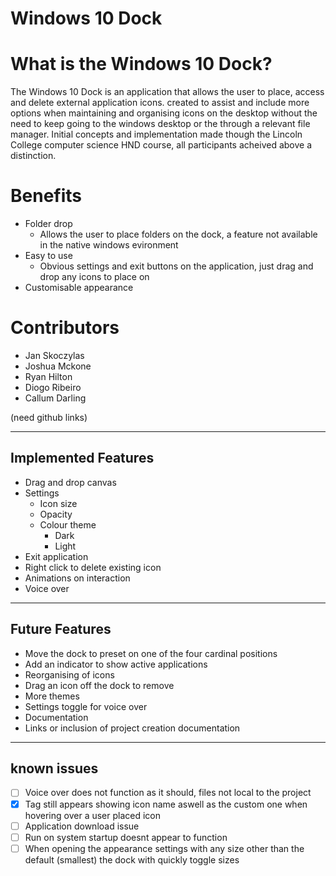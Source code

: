 # Windows 10 Dock

# What is the Windows 10 Dock? 

The Windows 10 Dock is an application that allows the user to place, access and delete external application icons.
created to assist and include more options when maintaining and organising icons on the desktop without the need to keep going to the windows desktop or the through a relevant file manager.
Initial concepts and implementation made though the Lincoln College computer science HND course, all participants acheived above a distinction.

# Benefits

- Folder drop
  - Allows the user to place folders on the dock, a feature not available in the native windows evironment
- Easy to use
  - Obvious settings and exit buttons on the application, just drag and drop any icons to place on
- Customisable appearance

# Contributors

- Jan Skoczylas
- Joshua Mckone
- Ryan Hilton
- Diogo Ribeiro
- Callum Darling

(need github links)

----------------------
 Implemented Features		
----------------------

- Drag and drop canvas
- Settings
  - Icon size
  - Opacity
  - Colour theme
    - Dark
    - Light
- Exit application
- Right click to delete existing icon
- Animations on interaction
- Voice over 

-----------------
 Future Features			
-----------------

- Move the dock to preset on one of the four cardinal positions
- Add an indicator to show active applications
- Reorganising of icons
- Drag an icon off the dock to remove
- More themes
- Settings toggle for voice over
- Documentation
- Links or inclusion of project creation documentation

---------------
 known issues 
---------------
- [ ] Voice over does not function as it should, files not local to the project
- [x] Tag still appears showing icon name aswell as the custom one when hovering over a user placed icon
- [ ] Application download issue
- [ ] Run on system startup doesnt appear to function
- [ ] When opening the appearance settings with any size other than the default (smallest) the dock with quickly toggle sizes